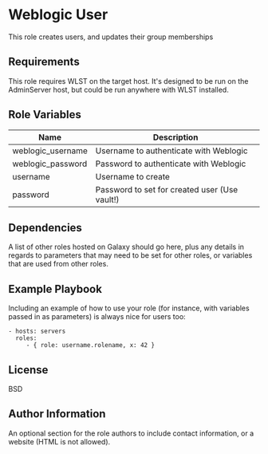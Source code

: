 Weblogic User
=========

This role creates users, and updates their group memberships

Requirements
------------

This role requires WLST on the target host.  It's designed to be run on the AdminServer host, but could be run anywhere with WLST installed.

Role Variables
--------------
Name|Description
---|---
weblogic_username|Username to authenticate with Weblogic
weblogic_password|Password to authenticate with Weblogic
username|Username to create
password|Password to set for created user (Use vault!)


Dependencies
------------

A list of other roles hosted on Galaxy should go here, plus any details in regards to parameters that may need to be set for other roles, or variables that are used from other roles.

Example Playbook
----------------

Including an example of how to use your role (for instance, with variables passed in as parameters) is always nice for users too:

    - hosts: servers
      roles:
         - { role: username.rolename, x: 42 }

License
-------

BSD

Author Information
------------------

An optional section for the role authors to include contact information, or a website (HTML is not allowed).
